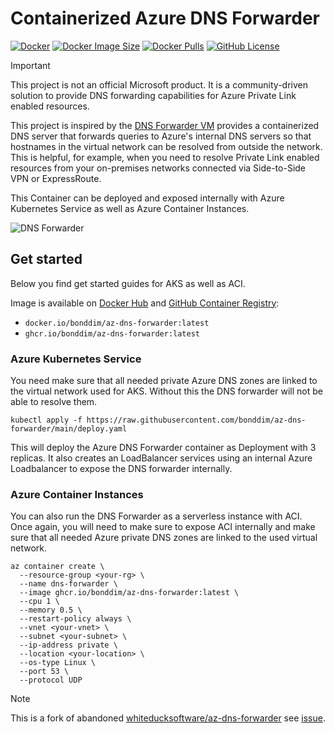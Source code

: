 # Containerized Azure DNS Forwarder

[![Docker](https://github.com/bonddim/az-dns-forwarder/actions/workflows/docker.yml/badge.svg)](https://github.com/bonddim/az-dns-forwarder/actions/workflows/docker.yml)
[![Docker Image Size](https://img.shields.io/docker/image-size/bonddim/az-dns-forwarder?logo=docker)](https://hub.docker.com/r/bonddim/az-dns-forwarder)
[![Docker Pulls](https://img.shields.io/docker/pulls/bonddim/az-dns-forwarder?logo=docker&label=pulls)](https://hub.docker.com/r/bonddim/az-dns-forwarder)
[![GitHub License](https://img.shields.io/github/license/bonddim/az-dns-forwarder)](https://github.com/bonddim/az-dns-forwarder?tab=MIT-1-ov-file)

> [!IMPORTANT]
> This project is not an official Microsoft product. It is a community-driven solution to provide DNS forwarding capabilities for Azure Private Link enabled resources.

This project is inspired by the [DNS Forwarder VM](https://learn.microsoft.com/en-us/samples/azure/azure-quickstart-templates/dns-forwarder/) provides a containerized DNS server that forwards queries to Azure's internal DNS servers so that hostnames in the virtual network can be resolved from outside the network. This is helpful, for example, when you need to resolve Private Link enabled resources from your on-premises networks connected via Side-to-Side VPN or ExpressRoute.

This Container can be deployed and exposed internally with Azure Kubernetes Service as well as Azure Container Instances.

![DNS Forwarder](https://docs.microsoft.com/en-us/azure/private-link/media/private-endpoint-dns/hybrid-scenario.png)

## Get started

Below you find get started guides for AKS as well as ACI.

Image is available on [Docker Hub](https://hub.docker.com/r/bonddim/az-dns-forwarder) and [GitHub Container Registry](https://github.com/bonddim/az-dns-forwarder/pkgs/container/az-dns-forwarder):

- `docker.io/bonddim/az-dns-forwarder:latest`
- `ghcr.io/bonddim/az-dns-forwarder:latest`

### Azure Kubernetes Service

You need make sure that all needed private Azure DNS zones are linked to the virtual network used for AKS. Without this the DNS forwarder will not be able to resolve them.

```console
kubectl apply -f https://raw.githubusercontent.com/bonddim/az-dns-forwarder/main/deploy.yaml
```

This will deploy the Azure DNS Forwarder container as Deployment with 3 replicas. It also creates an LoadBalancer services using an internal Azure Loadbalancer to expose the DNS forwarder internally.

### Azure Container Instances

You can also run the DNS Forwarder as a serverless instance with ACI. Once again, you will need to make sure to expose ACI internally and make sure that all needed Azure private DNS zones are linked to the used virtual network.

```console
az container create \
  --resource-group <your-rg> \
  --name dns-forwarder \
  --image ghcr.io/bonddim/az-dns-forwarder:latest \
  --cpu 1 \
  --memory 0.5 \
  --restart-policy always \
  --vnet <your-vnet> \
  --subnet <your-subnet> \
  --ip-address private \
  --location <your-location> \
  --os-type Linux \
  --port 53 \
  --protocol UDP
```

> [!NOTE]
> This is a fork of abandoned [whiteducksoftware/az-dns-forwarder](https://github.com/whiteducksoftware/az-dns-forwarder) see [issue](https://github.com/whiteducksoftware/az-dns-forwarder/issues/3).

